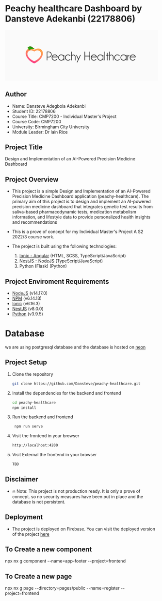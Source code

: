 # Peachy healthcare Dashboard by Dansteve Adekanbi (22178806)

<!-- add image -->
![Peachy healthcare Dashboard](logo.png)

## Author

* Name: Dansteve Adegbola Adekanbi
* Student ID: 22178806
* Course Title: CMP7200 - Individual Master's Project
* Course Code: CMP7200
* University: Birmingham City University
* Module Leader: Dr Iain Rice

## Project Title

Design and Implementation of an AI-Powered Precision Medicine Dashboard

## Project Overview

* This project is a simple Design and Implementation of an AI-Powered Precision Medicine Dashboard application (peachy-healthcare).
The primary aim of this project is to design and implement an AI-powered precision medicine dashboard that integrates genetic test results from saliva-based pharmacodynamic tests, medication metabolism information, and lifestyle data to provide personalized health insights and recommendations

* This is a prove of concept for my Individual Master's Project A S2 2022/3 course work.

* The project is built using the following technologies:

    1. [Ionic - Angular](https://ionicframework.com/docs/) (HTML, SCSS, TypeScript/JavaScript)
    2. [NestJS - NodeJS](https://docs.nestjs.com/) (TypeScript/JavaScript)
    3. Python (Flask) (Python)

## Project Enviroment Requirements

* [NodeJS](https://nodejs.org/en/) (v14.17.0)
* [NPM](https://www.npmjs.com/) (v6.14.13)
* [Ionic](https://ionicframework.com/docs/) (v6.16.3)
* [NestJS](https://docs.nestjs.com/) (v8.0.0)
* [Python](https://www.python.org/) (v3.9.5)

# Database

we are using postgresql database and the database is hosted on [neon](https://console.neon.tech/)

## Project Setup

1. Clone the repository

    ```bash
    git clone https://github.com/Dansteve/peachy-healthcare.git
    ```

2. Install the dependencies for the backend and frontend

    ```bash
    cd peachy-healthcare
    npm install
    ```

3. Run the backend and frontend

    ```bash
     npm run serve
     ```

4. Visit the frontend in your browser

    ```bash
    http://localhost:4200
    ```

5. Visit External the frontend in your browser

    ```bash
    TBD
    ```

## Disclaimer

* :fire: Note: This project is not production ready. It is only a prove of concept. so no security measures have been put in place and the database is not persistent.

## Deployment

* The project is deployed on Firebase. You can visit the deployed version of the project [here](https://peachy-healthcare-53901.web.app/public/login)

## To Create a new component

npx nx g component --name=app-footer --project=frontend

## To Create a new page

npx nx g page  --directory=pages/public --name=register --project=frontend
